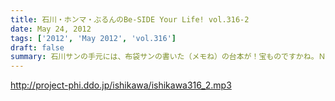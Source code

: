 ```yaml
---
title: 石川・ホンマ・ぶるんのBe-SIDE Your Life! vol.316-2
date: May 24, 2012
tags: ['2012', 'May 2012', 'vol.316']
draft: false
summary: 石川サンの手元には、布袋サンの書いた（メモね）の台本が！宝ものですかね。ＮＡＭＡＥ
---
```


http://project-phi.ddo.jp/ishikawa/ishikawa316_2.mp3
